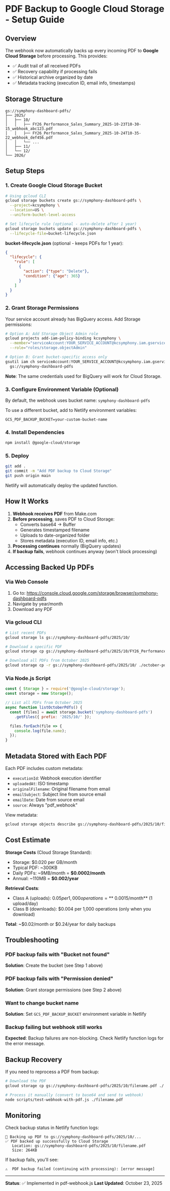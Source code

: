 # PDF Backup to Google Cloud Storage - Setup Guide

## Overview

The webhook now automatically backs up every incoming PDF to **Google Cloud Storage** before processing. This provides:
- ✅ Audit trail of all received PDFs
- ✅ Recovery capability if processing fails
- ✅ Historical archive organized by date
- ✅ Metadata tracking (execution ID, email info, timestamps)

## Storage Structure

```
gs://symphony-dashboard-pdfs/
├── 2025/
│   ├── 10/
│   │   ├── FY26_Performance_Sales_Summary_2025-10-23T10-30-15_webhook_abc123.pdf
│   │   ├── FY26_Performance_Sales_Summary_2025-10-24T10-35-22_webhook_def456.pdf
│   │   └── ...
│   ├── 11/
│   └── 12/
└── 2026/
```

## Setup Steps

### 1. Create Google Cloud Storage Bucket

```bash
# Using gcloud CLI
gcloud storage buckets create gs://symphony-dashboard-pdfs \
  --project=kcsymphony \
  --location=US \
  --uniform-bucket-level-access

# Set lifecycle rule (optional - auto-delete after 1 year)
gcloud storage buckets update gs://symphony-dashboard-pdfs \
  --lifecycle-file=bucket-lifecycle.json
```

**bucket-lifecycle.json** (optional - keeps PDFs for 1 year):
```json
{
  "lifecycle": {
    "rule": [
      {
        "action": {"type": "Delete"},
        "condition": {"age": 365}
      }
    ]
  }
}
```

### 2. Grant Storage Permissions

Your service account already has BigQuery access. Add Storage permissions:

```bash
# Option A: Add Storage Object Admin role
gcloud projects add-iam-policy-binding kcsymphony \
  --member="serviceAccount:YOUR_SERVICE_ACCOUNT@kcsymphony.iam.gserviceaccount.com" \
  --role="roles/storage.objectAdmin"

# Option B: Grant bucket-specific access only
gsutil iam ch serviceAccount:YOUR_SERVICE_ACCOUNT@kcsymphony.iam.gserviceaccount.com:objectAdmin \
  gs://symphony-dashboard-pdfs
```

**Note**: The same credentials used for BigQuery will work for Cloud Storage.

### 3. Configure Environment Variable (Optional)

By default, the webhook uses bucket name: `symphony-dashboard-pdfs`

To use a different bucket, add to Netlify environment variables:
```
GCS_PDF_BACKUP_BUCKET=your-custom-bucket-name
```

### 4. Install Dependencies

```bash
npm install @google-cloud/storage
```

### 5. Deploy

```bash
git add .
git commit -m "Add PDF backup to Cloud Storage"
git push origin main
```

Netlify will automatically deploy the updated function.

## How It Works

1. **Webhook receives PDF** from Make.com
2. **Before processing**, saves PDF to Cloud Storage:
   - Converts base64 → Buffer
   - Generates timestamped filename
   - Uploads to date-organized folder
   - Stores metadata (execution ID, email info, etc.)
3. **Processing continues** normally (BigQuery updates)
4. **If backup fails**, webhook continues anyway (won't block processing)

## Accessing Backed Up PDFs

### Via Web Console
1. Go to: https://console.cloud.google.com/storage/browser/symphony-dashboard-pdfs
2. Navigate by year/month
3. Download any PDF

### Via gcloud CLI
```bash
# List recent PDFs
gcloud storage ls gs://symphony-dashboard-pdfs/2025/10/

# Download a specific PDF
gcloud storage cp gs://symphony-dashboard-pdfs/2025/10/FY26_Performance_Sales_Summary_2025-10-23T10-30-15_webhook_abc123.pdf ./

# Download all PDFs from October 2025
gcloud storage cp -r gs://symphony-dashboard-pdfs/2025/10/ ./october-pdfs/
```

### Via Node.js Script
```javascript
const { Storage } = require('@google-cloud/storage');
const storage = new Storage();

// List all PDFs from October 2025
async function listOctoberPdfs() {
  const [files] = await storage.bucket('symphony-dashboard-pdfs')
    .getFiles({ prefix: '2025/10/' });

  files.forEach(file => {
    console.log(file.name);
  });
}
```

## Metadata Stored with Each PDF

Each PDF includes custom metadata:
- `executionId`: Webhook execution identifier
- `uploadedAt`: ISO timestamp
- `originalFilename`: Original filename from email
- `emailSubject`: Subject line from source email
- `emailDate`: Date from source email
- `source`: Always "pdf_webhook"

View metadata:
```bash
gcloud storage objects describe gs://symphony-dashboard-pdfs/2025/10/filename.pdf
```

## Cost Estimate

**Storage Costs** (Cloud Storage Standard):
- Storage: $0.020 per GB/month
- Typical PDF: ~300KB
- Daily PDFs: ~9MB/month = **$0.0002/month**
- Annual: ~110MB = **$0.002/year**

**Retrieval Costs**:
- Class A (uploads): $0.05 per 1,000 operations = **~$0.0015/month** (1 upload/day)
- Class B (downloads): $0.004 per 1,000 operations (only when you download)

**Total**: ~$0.02/month or $0.24/year for daily backups

## Troubleshooting

### PDF backup fails with "Bucket not found"
**Solution**: Create the bucket (see Step 1 above)

### PDF backup fails with "Permission denied"
**Solution**: Grant storage permissions (see Step 2 above)

### Want to change bucket name
**Solution**: Set `GCS_PDF_BACKUP_BUCKET` environment variable in Netlify

### Backup failing but webhook still works
**Expected**: Backup failures are non-blocking. Check Netlify function logs for the error message.

## Backup Recovery

If you need to reprocess a PDF from backup:

```bash
# Download the PDF
gcloud storage cp gs://symphony-dashboard-pdfs/2025/10/filename.pdf ./

# Process it manually (convert to base64 and send to webhook)
node scripts/test-webhook-with-pdf.js ./filename.pdf
```

## Monitoring

Check backup status in Netlify function logs:
```
💾 Backing up PDF to gs://symphony-dashboard-pdfs/2025/10/...
✅ PDF backed up successfully to Cloud Storage
   Location: gs://symphony-dashboard-pdfs/2025/10/filename.pdf
   Size: 264KB
```

If backup fails, you'll see:
```
⚠️  PDF backup failed (continuing with processing): [error message]
```

---

**Status**: ✅ Implemented in pdf-webhook.js
**Last Updated**: October 23, 2025
